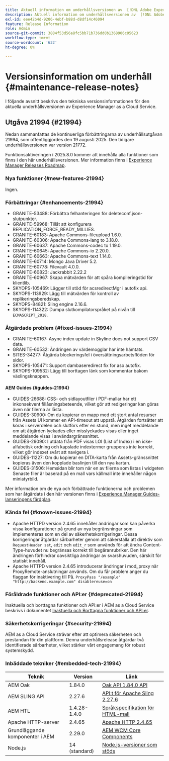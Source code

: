 ```yaml
---
title: Aktuell information om underhållsversionen av  [!DNL Adobe Experience Manager] as a Cloud Service.
description: Aktuell information om underhållsversionen av  [!DNL Adobe Experience Manager] as a Cloud Service.
exl-id: eee42b4d-9206-4ebf-b88d-d8df14c46094
feature: Release Information
role: Admin
source-git-commit: 3884f53d56a8fc5bb71b736dd0b1368906c05623
workflow-type: tm+mt
source-wordcount: '632'
ht-degree: 0%

---
```



# Versionsinformation om underhåll {#maintenance-release-notes}

I följande avsnitt beskrivs den tekniska versionsinformationen för den aktuella underhållsversionen av Experience Manager as a Cloud Service.

## Utgåva 21994 {#21994}

Nedan sammanfattas de kontinuerliga förbättringarna av underhållsutgåvan 21994, som offentliggjordes den 19 augusti 2025. Den tidigare underhållsversionen var version 21772.

Funktionsaktiveringen i 2025.8.0 kommer att innehålla alla funktioner som finns i den här underhållsversionen. Mer information finns i [Experience Manager Releases Roadmap](https://experienceleague.adobe.com/sv/docs/experience-manager-release-information/aem-release-updates/update-releases-roadmap).

### Nya funktioner  {#new-features-21994}

Ingen.

### Förbättringar {#enhancements-21994}

* GRANITE-53488: Förbättra felhanteringen för deleteconf.json-slutpunkter.
* GRANITE-59968: Tillåt att konfigurera REPLICATION_FORCE_READY_MILLIES.
* GRANITE-60183: Apache Commons-fileupload 1.6.0.
* GRANITE-60306: Apache Commons-lang to 3.18.0.
* GRANITE-60637: Apache Commons-codec to 1.19.0.
* GRANITE-60645: Apache Commons-io 2.20.0.
* GRANITE-60663: Apache Commons-text 1.14.0.
* GRANITE-60714: Mongo Java Driver 5.2.
* GRANITE-60778: Filevault 4.0.0.
* GRANITE-60823: Jackrabbit 2.22.2
* GRANITE-60967: Skapa mätvärden för att spåra kompileringstid för klientlib.
* SKYOPS-105469: Lägger till stöd för acsredirectMgr i autofix api.
* SKYOPS-113929: Lägg till mätvärden för kontroll av replikeringsberedskap.
* SKYOPS-84821: Sling engine 2.16.6.
* SKYOPS-114322: Dumpa slutkompilatorspråket på nivån till `ECMASCRIPT_2018`.

### Åtgärdade problem {#fixed-issues-21994}

* GRANITE-60167: Async index update in Skyline does not support CSV data.
* GRANITE-60532: Ändringen av värdemogglar har inte hämtats.
* SITES-34277: Åtgärda blockeringsfel i översättningsarbetsflöden för sidor.
* SKYOPS-105471: Support dambaseredirect fix for aso autofix.
* SKYOPS-109532: Lägg till borttagen länk som kommentar bakom växlingsknappen.

#### AEM Guides {#guides-21994}

* GUIDES-26688: CSS- och sidlayoutfiler i PDF-mallar har ett inkonsekvent fillåsningsbeteende, vilket gör att redigeringar kan göras även när filerna är låsta.
* GUIDES-30900: Om du kopierar en mapp med ett stort antal resurser från Assets UI kommer en API-timeout att uppstå. Åtgärden fortsätter att köras i serverdelen och slutförs efter en stund, men inget meddelande om att åtgärden lyckades eller misslyckades visas eller inget meddelande visas i användargränssnittet.
* GUIDES-29090: I utdata från PDF visas LOI (List of Index) i en icke-alfabetisk ordning och kapslade indextermer grupperas inte korrekt, vilket gör indexet svårt att navigera i.
* GUIDES-11227: Om du kopierar en DITA-karta från Assets-gränssnittet kopieras även den kopplade baslinjen till den nya kartan.
* GUIDES-31506: Hemsidan blir tom när en av filerna som listas i widgeten Senaste filer är baserad på en mall vars källmall inte innehåller någon miniatyrbild.

Mer information om de nya och förbättrade funktionerna och problemen som har åtgärdats i den här versionen finns i [Experience Manager Guides-lanseringens färdplan](https://experienceleague.adobe.com/sv/docs/experience-manager-guides/using/release-info/aem-guides-releases-roadmap).

### Kända fel {#known-issues-21994}

* Apache HTTPD version 2.4.65 innehåller ändringar som kan påverka vissa konfigurationer på grund av nya begränsningar som implementeras som en del av säkerhetskorrigeringar. Dessa korrigeringar åtgärdar sårbarheter genom att säkerställa att direktiv som `RequestHeader set`, `edit` och `edit_r` som används för att ändra Content-Type-huvudet nu begränsas korrekt till begäranrubriker. Den här ändringen förhindrar oavsiktliga ändringar av svarshuvuden, särskilt för statiskt innehåll.
* Apache HTTPD version 2.4.65 introducerar ändringar i mod_proxy när ProxyRemote-anslutningar används. Om du får problem anger du flaggan för inaktivering till På.
  ```ProxyPass "/example" "http://backend.example.com" disablereuse=on```

### Föråldrade funktioner och API:er {#deprecated-21994}

Inaktuella och borttagna funktioner och API:er i AEM as a Cloud Service beskrivs i dokumentet [Inaktuella och Borttagna funktioner och API:er](/help/release-notes/deprecated-removed-features.md).

### Säkerhetskorrigeringar {#security-21994}

AEM as a Cloud Service strävar efter att optimera säkerheten och prestandan för din plattform. Denna underhållsrelease åtgärdar två identifierade sårbarheter, vilket stärker vårt engagemang för robust systemskydd.

### Inbäddade tekniker {#embedded-tech-21994}

| Teknik | Version | Länk |
|---|---|---|
| AEM Oak | 1.84.0 | [Oak API 1.84.0 API](https://www.javadoc.io/doc/org.apache.jackrabbit/oak-api/1.84/index.html) |
| AEM SLING API | 2.27.6 | [API:t för Apache Sling 2.27.6 ](https://www.javadoc.io/doc/org.apache.sling/org.apache.sling.api/latest/index.html) |
| AEM HTL | 1.4.28-1.4.0 | [Språkspecifikation för HTML-mall](https://github.com/adobe/htl-spec) |
| Apache HTTP-server | 2.4.65 | [Apache HTTP 2.4.65](https://apache.googlesource.com/httpd/+/refs/tags/2.4.65/CHANGES) |
| Grundläggande komponenter i AEM | 2.29.0 | [AEM WCM Core Components](https://github.com/adobe/aem-core-wcm-components) |
| Node.js | 14 (standard) | [Node.js-versioner som stöds](https://experienceleague.adobe.com/sv/docs/experience-manager-cloud-service/content/implementing/developing/developing-with-front-end-pipelines#node-versions) |
